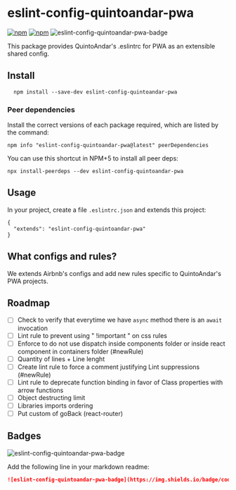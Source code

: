 # eslint-config-quintoandar-pwa


[![npm](https://img.shields.io/npm/v/eslint-config-quintoandar-pwa.svg)](https://www.npmjs.com/package/eslint-config-quintoandar-pwa) [![npm](https://img.shields.io/npm/dw/eslint-config-quintoandar-pwa.svg)](https://www.npmjs.com/package/eslint-config-quintoandar-pwa)
![eslint-config-quintoandar-pwa-badge]

This package provides QuintoAndar's .eslintrc for PWA as an extensible shared config.

## Install

```shell
  npm install --save-dev eslint-config-quintoandar-pwa
```

### Peer dependencies

Install the correct versions of each package required, which are listed by the command:

```shell
npm info "eslint-config-quintoandar-pwa@latest" peerDependencies
```

You can use this shortcut in NPM+5 to install all peer deps:

```shell
npx install-peerdeps --dev eslint-config-quintoandar-pwa
```

## Usage

In your project, create a file `.eslintrc.json` and extends this project:

```es6
{
  "extends": "eslint-config-quintoandar-pwa"
}
```

## What configs and rules?

We extends Airbnb's configs and add new rules specific to QuintoAndar's PWA projects.

## Roadmap

- [ ] Check to verify that everytime we have `async` method there is an `await` invocation
- [ ] Lint rule to prevent using " !important " on css rules
- [ ] Enforce to do not use dispatch inside components folder or inside react component in containers folder (#newRule)
- [ ] Quantity of lines + Line lenght
- [ ] Create lint rule to force a comment justifying Lint suppressions (#newRule)
- [ ] Lint rule to deprecate function binding in favor of Class properties with arrow functions
- [ ] Object destructing limit
- [ ] Libraries imports ordering
- [ ] Put custom of goBack (react-router)

## Badges
![eslint-config-quintoandar-pwa-badge]

[eslint-config-quintoandar-pwa-badge]: https://img.shields.io/badge/code%20style-eslint--config--quintoandar--pwa-5063f0.svg

Add the following line in your markdown readme:

```md
![eslint-config-quintoandar-pwa-badge](https://img.shields.io/badge/code%20style-eslint--config--quintoandar--pwa-5063f0.svg)
```
